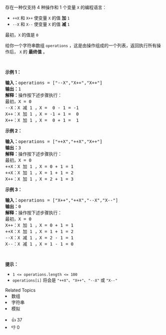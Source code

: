 <p>存在一种仅支持 4 种操作和 1 个变量 <code>X</code> 的编程语言：</p>

<ul> 
 <li><code>++X</code> 和 <code>X++</code> 使变量 <code>X</code> 的值 <strong>加</strong> <code>1</code></li> 
 <li><code>--X</code> 和 <code>X--</code> 使变量 <code>X</code> 的值 <strong>减</strong> <code>1</code></li> 
</ul>

<p>最初，<code>X</code> 的值是 <code>0</code></p>

<p>给你一个字符串数组 <code>operations</code> ，这是由操作组成的一个列表，返回执行所有操作后，<em> </em><code>X</code> 的 <strong>最终值</strong> 。</p>

<p>&nbsp;</p>

<p><strong>示例 1：</strong></p>

<pre>
<strong>输入：</strong>operations = ["--X","X++","X++"]
<strong>输出：</strong>1
<strong>解释：</strong>操作按下述步骤执行：
最初，X = 0
--X：X 减 1 ，X =  0 - 1 = -1
X++：X 加 1 ，X = -1 + 1 =  0
X++：X 加 1 ，X =  0 + 1 =  1
</pre>

<p><strong>示例 2：</strong></p>

<pre>
<strong>输入：</strong>operations = ["++X","++X","X++"]
<strong>输出：</strong>3
<strong>解释：</strong>操作按下述步骤执行： 
最初，X = 0
++X：X 加 1 ，X = 0 + 1 = 1
++X：X 加 1 ，X = 1 + 1 = 2
X++：X 加 1 ，X = 2 + 1 = 3
</pre>

<p><strong>示例 3：</strong></p>

<pre>
<strong>输入：</strong>operations = ["X++","++X","--X","X--"]
<strong>输出：</strong>0
<strong>解释：</strong>操作按下述步骤执行：
最初，X = 0
X++：X 加 1 ，X = 0 + 1 = 1
++X：X 加 1 ，X = 1 + 1 = 2
--X：X 减 1 ，X = 2 - 1 = 1
X--：X 减 1 ，X = 1 - 1 = 0
</pre>

<p>&nbsp;</p>

<p><strong>提示：</strong></p>

<ul> 
 <li><code>1 &lt;= operations.length &lt;= 100</code></li> 
 <li><code>operations[i]</code> 将会是 <code>"++X"</code>、<code>"X++"</code>、<code>"--X"</code> 或 <code>"X--"</code></li> 
</ul>

<div><div>Related Topics</div><div><li>数组</li><li>字符串</li><li>模拟</li></div></div><br><div><li>👍 37</li><li>👎 0</li></div>